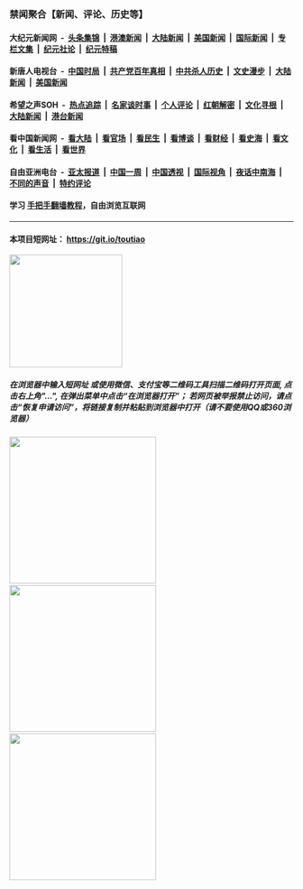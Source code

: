 ### 禁闻聚合【新闻、评论、历史等】

#### 大纪元新闻网 &nbsp;-&nbsp; [头条集锦](indexes/E头条集锦.md?t=03181502) &nbsp;|&nbsp; [港澳新闻](indexes/E港澳新闻.md?t=03181502)  &nbsp;|&nbsp; [大陆新闻](indexes/E大陆新闻.md?t=03181502) &nbsp;|&nbsp; [美国新闻](indexes/E美国新闻.md?t=03181502) &nbsp;|&nbsp; [国际新闻](indexes/E国际新闻.md?t=03181502) &nbsp;|&nbsp; [专栏文集](indexes/E专栏文集.md?t=03181502) &nbsp;|&nbsp; [纪元社论](indexes/E纪元社论.md?t=03181502) &nbsp;|&nbsp; [纪元特稿](indexes/E纪元特稿.md?t=03181502) 

#### 新唐人电视台 &nbsp;-&nbsp; [中国时局](indexes/N中国时局.md?t=03181502) &nbsp;|&nbsp; [共产党百年真相](indexes/N共产党百年真相.md?t=03181502) &nbsp;|&nbsp; [中共杀人历史](indexes/N中共杀人历史.md?t=03181502) &nbsp;|&nbsp; [文史漫步](indexes/N文史漫步.md?t=03181502) &nbsp;|&nbsp; [大陆新闻](indexes/N大陆新闻.md?t=03181502) &nbsp;|&nbsp; [美国新闻](indexes/N美国新闻.md?t=03181502)

#### 希望之声SOH &nbsp;-&nbsp; [热点追踪](indexes/H热点追踪.md?t=03181502) &nbsp;|&nbsp; [名家谈时事](indexes/H名家谈时事.md?t=03181502) &nbsp;|&nbsp; [个人评论](indexes/H个人评论.md?t=03181502)  &nbsp;|&nbsp; [红朝解密](indexes/H红朝解密.md?t=03181502) &nbsp;|&nbsp; [文化寻根](indexes/H文化寻根.md?t=03181502) &nbsp;|&nbsp; [大陆新闻](indexes/H大陆新闻.md?t=03181502) &nbsp;|&nbsp; [港台新闻](indexes/H港台新闻.md?t=03181502)

#### 看中国新闻网 &nbsp;-&nbsp; [看大陆](indexes/S看大陆.md?t=03181502) &nbsp;|&nbsp; [看官场](indexes/S看官场.md?t=03181502) &nbsp;|&nbsp; [看民生](indexes/S看民生.md?t=03181502)  &nbsp;|&nbsp; [看博谈](indexes/S看博谈.md?t=03181502) &nbsp;|&nbsp; [看财经](indexes/S看财经.md?t=03181502) &nbsp;|&nbsp; [看史海](indexes/S看史海.md?t=03181502) &nbsp;|&nbsp; [看文化](indexes/S看文化.md?t=03181502) &nbsp;|&nbsp; [看生活](indexes/S看生活.md?t=03181502) &nbsp;|&nbsp; [看世界](indexes/S看世界.md?t=03181502)

#### 自由亚洲电台 &nbsp;-&nbsp; [亚太报道](indexes/R亚太报道.md?t=03181502) &nbsp;|&nbsp; [中国一周](indexes/R中国一周.md?t=03181502) &nbsp;|&nbsp; [中国透视](indexes/R中国透视.md?t=03181502)  &nbsp;|&nbsp; [国际视角](indexes/R国际视角.md?t=03181502) &nbsp;|&nbsp; [夜话中南海](indexes/R夜话中南海.md?t=03181502) &nbsp;|&nbsp; [不同的声音](indexes/R不同的声音.md?t=03181502) &nbsp;|&nbsp; [特约评论](indexes/R特约评论.md?t=03181502)

#### 学习 [手把手翻墙教程](https://github.com/gfw-breaker/guides/wiki)，自由浏览互联网

----

#### 本项目短网址： https://git.io/toutiao
<img src="https://raw.githubusercontent.com/gfw-breaker/banned-news/master/scripts/img/qr.png" width="200px"/>  

##### 在浏览器中输入短网址 或使用微信、支付宝等二维码工具扫描二维码打开页面, 点击右上角"...", 在弹出菜单中点击“在浏览器打开”； 若网页被举报禁止访问，请点击“恢复申请访问”，将链接复制并粘贴到浏览器中打开（请不要使用QQ或360浏览器）

<img src="https://raw.githubusercontent.com/gfw-breaker/banned-news/master/scripts/img/1.png" width="260px"/> &nbsp; <img src="https://raw.githubusercontent.com/gfw-breaker/banned-news/master/scripts/img/2.png" width="260px"/> &nbsp; <img src="https://raw.githubusercontent.com/gfw-breaker/banned-news/master/scripts/img/3.png" width="260px"/>
